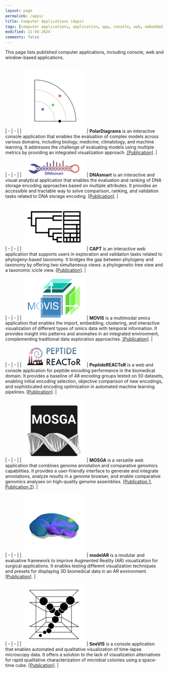 ```yaml
---
layout: page
permalink: /apps/
title: Computer Applications (Apps)
tags: [computer applications, application, app, console, web, embedded, web, tools, packages, research, table]
modified: 21-04-2024
comments: false
---
```


This page lists published computer applications, including console, web and window-based applications.<br/>
<br/>


| - | - |
| <span style="display: inline-block; width:200px"> [![](/images/apps/polardiagrams.webp)](https://github.com/AAnzel/Polar-Diagrams-for-Model-Comparison) </span> | **PolarDiagrams** is an interactive console application that enables the evaluation of complex models across various domains, including biology, medicine, climatology, and machine learning. It addresses the challenge of evaluating models using multiple metrics by providing an integrated visualization approach. [[Publication]](https://www.sciencedirect.com/science/article/pii/S0169260723005096). |


| - | - |
| <span style="display: inline-block; width:200px"> [![](/images/apps/dnasmart.webp)](https://github.com/Sombiri/DNAsmart) </span> | **DNAsmart** is an interactive and visual analytical application that enables the evaluation and ranking of DNA storage encoding approaches based on multiple attributes. It provides an accessible and tractable way to solve comparison, ranking, and validation tasks related to DNA storage encoding. [[Publication]](https://www.sciencedirect.com/science/article/pii/S2001037023000624). |


| - | - |
| <span style="display: inline-block; width:200px"> [![](/images/apps/capt.webp)](https://github.com/ghattab/CAPT) </span> | **CAPT** is an interactive web application that supports users in exploration and validation tasks related to phylogeny-based taxonomy. It bridges the gap between phylogeny and taxonomy by offering two simultaneous views: a phylogenetic tree view and a taxonomic icicle view. [[Publication]](https://www.frontiersin.org/articles/10.3389/fgene.2022.891240). |


| - | - |
| <span style="display: inline-block; width:200px"> [![](/images/apps/movis.webp)](https://github.com/AAnzel/MOVIS) </span> | **MOVIS** is a multimodal omics application that enables the import, embedding, clustering, and interactive visualization of different types of omics data with temporal information. It provides insight into patterns and anomalies in an integrated environment, complementing traditional data exploration approaches. [[Publication]](https://www.sciencedirect.com/science/article/pii/S2001037022000526). |


| - | - |
| <span style="display: inline-block; width:200px"> [![](/images/apps/peptidereactor.webp)](https://peptidereactor.mathematik.uni-marburg.de/) </span> | **PeptideREACToR** is a web and console application for peptide encoding performance in the biomedical domain. It provides a baseline of 48 encoding groups tested on 50 datasets, enabling initial encoding selection, objective comparison of new encodings, and sophisticated encoding optimization in automated machine learning pipelines. [[Publication]](https://academic.oup.com/nargab/article/3/2/lqab039/6281452). |


| - | - |
| <span style="display: inline-block; width:200px"> [![](/images/apps/mosga.webp)](https://mosga.mathematik.uni-marburg.de) </span> | **MOSGA** is a versatile web application that combines genome annotation and comparative genomics capabilities. It provides a user-friendly interface to generate and integrate annotations, analyze results in a genome browser, and enable comparative genomics analyses on high-quality genome assemblies.  [[Publication 1](https://academic.oup.com/bioinformatics/article-abstract/36/22-23/5514/6015104), [Publication 2](https://www.sciencedirect.com/science/article/pii/S2001037021004098)]. |


| - | - |
| <span style="display: inline-block; width:200px"> [![](/images/apps/modelar.webp)](https://github.com/ghattab/MODELAR) </span> | **modelAR** is a modular and evaluative framework to improve Augmented Reality (AR) visualization for surgical applications. It enables testing different visualization techniques and presets for displaying 3D biomedical data in an AR environment. [[Publication]](https://diglib.eg.org/handle/10.2312/evs20201066). |


| - | - |
| <span style="display: inline-block; width:200px"> [![](/images/apps/seevis.webp)](https://github.com/ghattab/seevis) </span> | **SeeVIS** is a console application that enables automated and qualitative visualization of time-lapse microscopy data. It offers a solution to the lack of visualization alternatives for rapid qualitative characterization of microbial colonies using a space-time cube. [[Publication]](https://academic.oup.com/bioinformatics/article/35/10/1802/5140217). |

